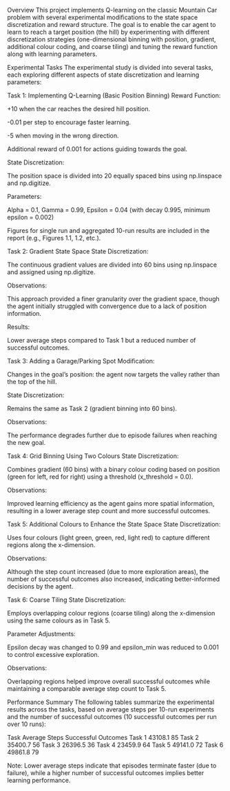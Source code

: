 Overview
This project implements Q-learning on the classic Mountain Car problem with several experimental modifications to the state space discretization and reward structure. The goal is to enable the car agent to learn to reach a target position (the hill) by experimenting with different discretization strategies (one-dimensional binning with position, gradient, additional colour coding, and coarse tiling) and tuning the reward function along with learning parameters.

Experimental Tasks
The experimental study is divided into several tasks, each exploring different aspects of state discretization and learning parameters:

Task 1: Implementing Q-Learning (Basic Position Binning)
Reward Function:

+10 when the car reaches the desired hill position.

-0.01 per step to encourage faster learning.

-5 when moving in the wrong direction.

Additional reward of 0.001 for actions guiding towards the goal.

State Discretization:

The position space is divided into 20 equally spaced bins using np.linspace and np.digitize.

Parameters:

Alpha = 0.1, Gamma = 0.99, Epsilon = 0.04 (with decay 0.995, minimum epsilon = 0.002)

Figures for single run and aggregated 10-run results are included in the report (e.g., Figures 1.1, 1.2, etc.).

Task 2: Gradient State Space
State Discretization:

The continuous gradient values are divided into 60 bins using np.linspace and assigned using np.digitize.

Observations:

This approach provided a finer granularity over the gradient space, though the agent initially struggled with convergence due to a lack of position information.

Results:

Lower average steps compared to Task 1 but a reduced number of successful outcomes.

Task 3: Adding a Garage/Parking Spot
Modification:

Changes in the goal’s position: the agent now targets the valley rather than the top of the hill.

State Discretization:

Remains the same as Task 2 (gradient binning into 60 bins).

Observations:

The performance degrades further due to episode failures when reaching the new goal.

Task 4: Grid Binning Using Two Colours
State Discretization:

Combines gradient (60 bins) with a binary colour coding based on position (green for left, red for right) using a threshold (x_threshold = 0.0).

Observations:

Improved learning efficiency as the agent gains more spatial information, resulting in a lower average step count and more successful outcomes.

Task 5: Additional Colours to Enhance the State Space
State Discretization:

Uses four colours (light green, green, red, light red) to capture different regions along the x-dimension.

Observations:

Although the step count increased (due to more exploration areas), the number of successful outcomes also increased, indicating better-informed decisions by the agent.

Task 6: Coarse Tiling
State Discretization:

Employs overlapping colour regions (coarse tiling) along the x-dimension using the same colours as in Task 5.

Parameter Adjustments:

Epsilon decay was changed to 0.99 and epsilon_min was reduced to 0.001 to control excessive exploration.

Observations:

Overlapping regions helped improve overall successful outcomes while maintaining a comparable average step count to Task 5.

Performance Summary
The following tables summarize the experimental results across the tasks, based on average steps per 10-run experiments and the number of successful outcomes (10 successful outcomes per run over 10 runs):

Task	Average Steps	Successful Outcomes
Task 1	43108.1	85
Task 2	35400.7	56
Task 3	26396.5	36
Task 4	23459.9	64
Task 5	49141.0	72
Task 6	49861.8	79

Note: Lower average steps indicate that episodes terminate faster (due to failure), while a higher number of successful outcomes implies better learning performance.

